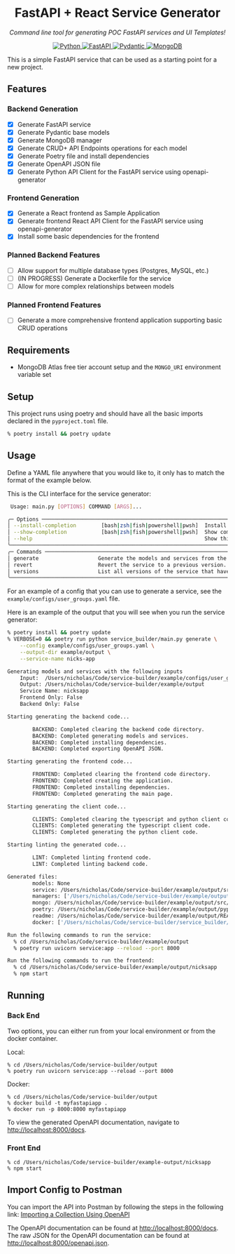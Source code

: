 <h1 align="center"> FastAPI + React Service Generator </h1>
<p align="center" markdown=1>
  <i>Command line tool for generating POC FastAPI services and UI Templates!</i>
</p>

<p align="center">
  <a href="">
      <img src="https://img.shields.io/badge/Python-3776AB?style=for-the-badge&logo=python&logoColor=white" alt="Python">
  </a>
  <a href="https://fastapi.tiangolo.com">
      <img src="https://img.shields.io/badge/FastAPI-005571?style=for-the-badge&logo=fastapi" alt="FastAPI">
  </a>
  <a href="https://docs.pydantic.dev/2.4/">
      <img src="https://img.shields.io/badge/Pydantic-E92063?logo=pydantic&logoColor=fff&style=for-the-badge" alt="Pydantic">
  </a>
  <a href="https://www.mongodb.com/">
      <img src="https://img.shields.io/badge/MongoDB-47A248?style=for-the-badge&logo=mongodb&logoColor=white" alt="MongoDB">
  </a>
</p>


This is a simple FastAPI service that can be used as a starting point for a new project.

## Features

### Backend Generation
- [x] Generate FastAPI service
- [x] Generate Pydantic base models
- [x] Generate MongoDB manager
- [x] Generate CRUD+ API Endpoints operations for each model
- [x] Generate Poetry file and install dependencies
- [x] Generate OpenAPI JSON file
- [x] Generate Python API Client for the FastAPI service using openapi-generator

### Frontend Generation
- [x] Generate a React frontend as Sample Application
- [x] Generate frontend React API Client for the FastAPI service using openapi-generator
- [x] Install some basic dependencies for the frontend

### Planned Backend Features
- [ ] Allow support for multiple database types (Postgres, MySQL, etc.)
- [ ] (IN PROGRESS) Generate a Dockerfile for the service
- [ ] Allow for more complex relationships between models

### Planned Frontend Features
- [ ] Generate a more comprehensive frontend application supporting basic CRUD operations

## Requirements

- MongoDB Atlas free tier account setup and the `MONGO_URI` environment variable set

## Setup

This project runs using poetry and should have all the basic imports declared in the `pyproject.toml` file.
```bash
% poetry install && poetry update
```

## Usage

Define a YAML file anywhere that you would like to, it only has to match the format of the example below.

This is the CLI interface for the service generator:
```bash
 Usage: main.py [OPTIONS] COMMAND [ARGS]...

╭─ Options ───────────────────────────────────────────────────────────────────────────────────────────────────────────────────────────────────────────────────────────────────────────────────────────────╮
│ --install-completion        [bash|zsh|fish|powershell|pwsh]  Install completion for the specified shell. [default: None]                                                                                │
│ --show-completion           [bash|zsh|fish|powershell|pwsh]  Show completion for the specified shell, to copy it or customize the installation. [default: None]                                         │
│ --help                                                       Show this message and exit.                                                                                                                │
╰─────────────────────────────────────────────────────────────────────────────────────────────────────────────────────────────────────────────────────────────────────────────────────────────────────────╯
╭─ Commands ──────────────────────────────────────────────────────────────────────────────────────────────────────────────────────────────────────────────────────────────────────────────────────────────╮
│ generate                   Generate the models and services from the input yaml config.                                                                                                                 │
│ revert                     Revert the service to a previous version.                                                                                                                                    │
│ versions                   List all versions of the service that have been generated.                                                                                                                   │
╰─────────────────────────────────────────────────────────────────────────────────────────────────────────────────────────────────────────────────────────────────────────────────────────────────────────╯
```

For an example of a config that you can use to generate a service, see the `example/configs/user_groups.yaml` file.

Here is an example of the output that you will see when you run the service generator:
```bash
% poetry install && poetry update
% VERBOSE=0 && poetry run python service_builder/main.py generate \
    --config example/configs/user_groups.yaml \
    --output-dir example/output \
    --service-name nicks-app

Generating models and services with the following inputs
    Input:  /Users/nicholas/Code/service-builder/example/configs/user_groups.yaml
    Output: /Users/nicholas/Code/service-builder/example/output
    Service Name: nicksapp
    Frontend Only: False
    Backend Only: False

Starting generating the backend code...

        BACKEND: Completed clearing the backend code directory.
        BACKEND: Completed generating models and services.
        BACKEND: Completed installing dependencies.
        BACKEND: Completed exporting OpenAPI JSON.

Starting generating the frontend code...

        FRONTEND: Completed clearing the frontend code directory.
        FRONTEND: Completed creating the application.
        FRONTEND: Completed installing dependencies.
        FRONTEND: Completed generating the main page.

Starting generating the client code...

        CLIENTS: Completed clearing the typescript and python client code directories.
        CLIENTS: Completed generating the typescript client code.
        CLIENTS: Completed generating the python client code.

Starting linting the generated code...

        LINT: Completed linting frontend code.
        LINT: Completed linting backend code.

Generated files:
        models: None
        service: /Users/nicholas/Code/service-builder/example/output/src/service.py
        managers: ['/Users/nicholas/Code/service-builder/example/output/src/user_manager.py', '/Users/nicholas/Code/service-builder/example/output/src/group_manager.py']
        mongo: /Users/nicholas/Code/service-builder/example/output/src/mongo.py
        poetry: /Users/nicholas/Code/service-builder/example/output/pyproject.toml
        readme: /Users/nicholas/Code/service-builder/example/output/README.md
        docker: ['/Users/nicholas/Code/service-builder/service_builder/templates/docker//Dockerfile', '/Users/nicholas/Code/service-builder/service_builder/templates/docker//docker-compose.yml']

Run the following commands to run the service:
  % cd /Users/nicholas/Code/service-builder/example/output
  % poetry run uvicorn service:app --reload --port 8000

Run the following commands to run the frontend:
  % cd /Users/nicholas/Code/service-builder/example/output/nicksapp
  % npm start
```

## Running

### Back End

Two options, you can either run from your local environment or from the docker container.

Local:
```
% cd /Users/nicholas/Code/service-builder/output
% poetry run uvicorn service:app --reload --port 8000
```

Docker:
```
% cd /Users/nicholas/Code/service-builder/output
% docker build -t myfastapiapp .
% docker run -p 8000:8000 myfastapiapp
```

To view the generated OpenAPI documentation, navigate to [http://localhost:8000/docs](http://localhost:8000/docs).

### Front End
```
% cd /Users/nicholas/Code/service-builder/example-output/nicksapp
% npm start
```

## Import Config to Postman

You can import the API into Postman by following the steps in the following link: [Importing a Collection Using OpenAPI](https://learning.postman.com/docs/integrations/available-integrations/working-with-openAPI/)

The OpenAPI documentation can be found at [http://localhost:8000/docs](http://localhost:8000/docs). The raw JSON
for the OpenAPI documentation can be found at [http://localhost:8000/openapi.json](http://localhost:8000/openapi.json).
